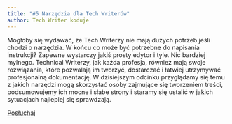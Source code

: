 ```yaml
---
title: "#5 Narzędzia dla Tech Writerów"
author: Tech Writer koduje
---
```


Mogłoby się wydawać, że Tech Writerzy nie mają dużych potrzeb jeśli chodzi o narzędzia. W końcu co może być potrzebne do napisania instrukcji? Zapewne wystarczy jakiś prosty edytor i tyle. Nic bardziej mylnego. Technical Writerzy, jak każda profesja, również mają swoje rozwiązania, które pozwalają im tworzyć, dostarczać i łatwiej utrzymywać profesjonalną dokumentację. W dzisiejszym odcinku przyglądamy się temu z jakich narzędzi mogą skorzystać osoby zajmujące się tworzeniem treści, podsumowujemy ich mocne i słabe strony i staramy się ustalić w jakich sytuacjach najlepiej się sprawdzają.

<a class="listenButton" href="https://anchor.fm/docdeveloper/episodes/5-Narzdzia-dla-Tech-Writerw-e4murr/a-ajdbdd" target="_blank" rel="noopener noreferrer">Posłuchaj</a>
